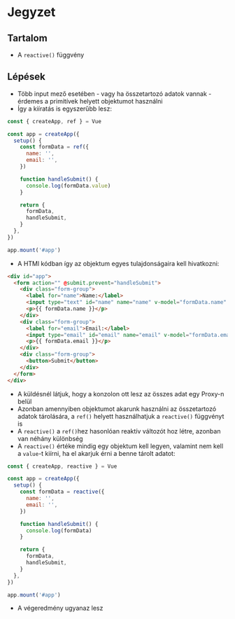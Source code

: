 # Jegyzet

## Tartalom

- A `reactive()` függvény

## Lépések

- Több input mező esetében - vagy ha összetartozó adatok vannak - érdemes a primitívek helyett objektumot használni
- Így a kiíratás is egyszerűbb lesz:

```js
const { createApp, ref } = Vue

const app = createApp({
  setup() {
    const formData = ref({
      name: '',
      email: '',
    })

    function handleSubmit() {
      console.log(formData.value)
    }

    return {
      formData,
      handleSubmit,
    }
  },
})

app.mount('#app')
```

- A HTMl kódban így az objektum egyes tulajdonságaira kell hivatkozni:

```html
<div id="app">
  <form action="" @submit.prevent="handleSubmit">
    <div class="form-group">
      <label for="name">Name:</label>
      <input type="text" id="name" name="name" v-model="formData.name" />
      <p>{{ formData.name }}</p>
    </div>
    <div class="form-group">
      <label for="email">Email:</label>
      <input type="email" id="email" name="email" v-model="formData.email" />
      <p>{{ formData.email }}</p>
    </div>
    <div class="form-group">
      <button>Submit</button>
    </div>
  </form>
</div>
```

- A küldésnél látjuk, hogy a konzolon ott lesz az összes adat egy Proxy-n belül
- Azonban amennyiben objektumot akarunk használni az összetartozó adatok tárolására, a `ref()` helyett használhatjuk a `reactive()` függvényt is
- A `reactive()` a `ref()`hez hasonlóan reaktív változót hoz létre, azonban van néhány különbség
- A `reactive()` értéke mindig egy objektum kell legyen, valamint nem kell a `value`-t kiírni, ha el akarjuk érni a benne tárolt adatot:

```js
const { createApp, reactive } = Vue

const app = createApp({
  setup() {
    const formData = reactive({
      name: '',
      email: '',
    })

    function handleSubmit() {
      console.log(formData)
    }

    return {
      formData,
      handleSubmit,
    }
  },
})

app.mount('#app')
```

- A végeredmény ugyanaz lesz
